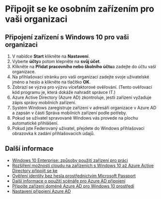 

<properties
    pageTitle="Připojit se ke osobním zařízením pro vaši organizaci | Microsoft Azure"
    description="Vysvětluje, jak uživatelé můžou zaregistrovat své osobní zařízeních s Windows 10 k podnikové síti a obsahuje kroky nasazení pro situace BYOD."
    services="active-directory"
    documentationCenter=""
    authors="femila"
    manager="swadhwa"
    editor=""
    tags="azure-classic-portal"/>
<tags
    ms.service="active-directory"
    ms.workload="identity"
    ms.tgt_pltfrm="na"
    ms.devlang="na"
    ms.topic="article"
    ms.date="09/27/2016"
    ms.author="femila"/>

# <a name="join-a-personal-device-to-your-organization"></a>Připojit se ke osobním zařízením pro vaši organizaci

## <a name="to-join-a-windows-10-device-to-your-organization"></a>Připojení zařízení s Windows 10 pro vaši organizaci

1.  V nabídce **Start** klikněte na **Nastavení**.
2.  Vyberte **účty**a potom klepněte na **svůj účet**.
3.  Klikněte na **Přidat pracovního nebo školního účtu**a zadejte do účtu vaší organizace.
4.  Na přihlašovací stránku pro vaši organizaci zadejte svoje uživatelské jméno a heslo a klikněte na tlačítko **OK**.
5.  Zobrazí se výzva pro výzvu vícefaktorové ověřování. (Tento ověřovací kód programu je, která dokáže nahradit správce IT.)
6.  Azure Active Directory (Azure AD) zkontroluje, jestli zařízení vyžaduje zápis správy mobilních zařízení.
7.  Systém Windows zaregistruje zařízení v adresáři organizace v Azure AD a zapsán v části Správa mobilních zařízení podle potřeby.
8.  Pokud se uživatel spravované Windows vás provede na plochu automatické přihlášení.
9.  Pokud jste Federovaný uživatel, přejdete do Windows přihlašovací obrazovka k zadání přihlašovacích údajů.

## <a name="additional-information"></a>Další informace
* [Windows 10 Enterprise: způsoby použití zařízení pro práci](active-directory-azureadjoin-windows10-devices-overview.md)
* [Rozšíření možností cloudu na zařízeních s Windows 10 až Azure Active Directory připojit se ke](active-directory-azureadjoin-user-upgrade.md)
* [Ověření identity bez hesla prostřednictvím Microsoft Passport](active-directory-azureadjoin-passport.md)
* [Další informace o použití scénáře pro Azure AD připojení](active-directory-azureadjoin-deployment-aadjoindirect.md)
* [Připojte zařízení doméně Azure AD pro Windows 10 prostředí](active-directory-azureadjoin-devices-group-policy.md)
* [Nastavení připojení Azure AD](active-directory-azureadjoin-setup.md)
